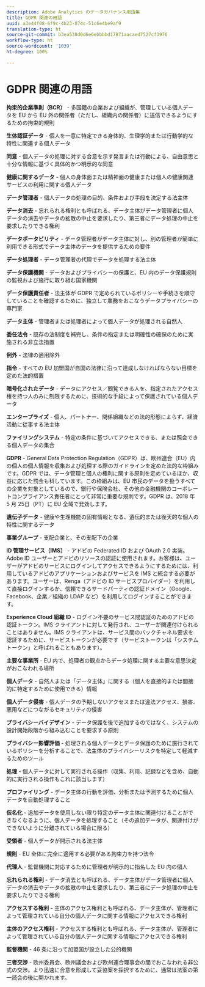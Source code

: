 ```yaml
---
description: Adobe Analytics のデータガバナンス用語集
title: GDPR 関連の用語
uuid: a3e44f08-6f9c-4b23-874c-51c6e4be9af9
translation-type: ht
source-git-commit: b3ea538d0d6e6ebbbbd17871aacaed7527cf3976
workflow-type: ht
source-wordcount: '1039'
ht-degree: 100%

---
```



# GDPR 関連の用語

**拘束的企業準則（BCR）** - 多国籍の企業および組織が、管理している個人データを EU から EU 外の関係者（ただし、組織内の関係者）に送信できるようにするための拘束的規則

**生体認証データ** - 個人を一意に特定できる身体的、生理学的または行動学的な特性に関連する個人データ

**同意** - 個人データの処理に対する合意を示す発言または行動による、自由意思と十分な情報に基づく具体的かつ明示的な同意

**健康に関するデータ** - 個人の身体面または精神面の健康または個人の健康関連サービスの利用に関する個人データ

**データ管理者** - 個人データの処理の目的、条件および手段を決定する法主体

**データ消去** - 忘れられる権利とも呼ばれる、データ主体がデータ管理者に個人データの消去やデータの拡散の中止を要求したり、第三者にデータ処理の中止を要求したりできる権利

**データポータビリティ** - データ管理者がデータ主体に対し、別の管理者が簡単に利用できる形式でデータ主体のデータを提供するための要件

**データ処理者** - データ管理者の代理でデータを処理する法主体

**データ保護機関** - データおよびプライバシーの保護と、EU 内のデータ保護規則の監視および施行に取り組む国家機関

**データ保護責任者** - 法主体が GDPR で定められているポリシーや手続きを順守していることを確認するために、独立して業務をおこなうデータプライバシーの専門家

**データ主体** - 管理者または処理者によって個人データが処理される自然人

**委任法令** - 既存の法制度を補完し、条件の指定または明確性の確保のために実施される非立法措置

**例外** - 法律の適用除外

**指令** - すべての EU 加盟国が自国の法律に沿って達成しなければならない目標を定めた法的措置

**暗号化されたデータ** - データにアクセス／閲覧できる人を、指定されたアクセス権を持つ人のみに制限するために、技術的な手段によって保護されている個人データ

**エンタープライズ** - 個人、パートナー、関係組織などの法的形態によらず、経済活動に従事する法主体

**ファイリングシステム** - 特定の条件に基づいてアクセスできる、または照会できる個人データの集合

**GDPR** - General Data Protection Regulation（GDPR）は、欧州連合（EU）内の個人の個人情報を収集および処理する際のガイドラインを定めた法的な枠組みです。GDPR では、データ管理と個人の権利に関する原則を定めているほか、収益に応じた罰金も科しています。この枠組みは、EU 市民のデータを扱うすべての企業を対象としているので、銀行や保険会社、その他の金融機関のコーポレートコンプライアンス責任者にとって非常に重要な規則です。GDPR は、2018 年 5 月 25日（PT）に EU 全域で発効します。

**遺伝子データ** - 健康や生理機能の固有情報となる、遺伝的または後天的な個人の特性に関するデータ

**事業グループ** - 支配企業と、その支配下の企業

**ID 管理サービス（IMS）** - アドビの Federated ID および OAuth 2.0 実装。Adobe ID ユーザーとアドビのリソースの認証に使用されます。お客様は、ユーザーがアドビのサービスにログインしてアクセスできるようにするためには、利用しているアドビのアプリケーションおよびサービスを IMS と統合する必要があります。ユーザーは、Renga（アドビの ID サービスプロバイダー）を利用して直接ログインするか、信頼できるサードパーティの認証ドメイン（Google、Facebook、企業／組織の LDAP など）を利用してログインすることができます。

**Experience Cloud 組織 ID** - ログイン不要のサービス間認証のためのアドビの認証トークン。IMS クライアントに対して発行され、ユーザーが関連付けられることはありません。IMS クライアントは、サービス間のバックチャネル要求を認証するために、サービストークンが必要です（サービストークンは「システムトークン」と呼ばれることもあります）。

**主要な事業所** - EU 内で、処理者の観点からデータ処理に関する主要な意思決定がおこなわれる場所

**個人データ** - 自然人または「データ主体」に関する（個人を直接的または間接的に特定するために使用できる）情報

**個人データ侵害** - 個人データの予期しないアクセスまたは違法アクセス、損害、悪用などにつながるセキュリティの侵害

**プライバシーバイデザイン** - データ保護を後で追加するのではなく、システムの設計開始段階から組み込むことを要求する原則

**プライバシー影響評価** - 処理される個人データとデータ保護のために施行されているポリシーを分析することで、法主体のプライバシーリスクを特定して軽減するためのツール

**処理** - 個人データに対して実行される操作（収集、利用、記録などを含め、自動的に実行される操作もこれに該当します）

**プロファイリング** - データ主体の行動を評価、分析または予測するために個人データを自動処理すること

**仮名化** - 追加データを使用しない限り特定のデータ主体に関連付けることができなくなるように、個人データを処理すること（その追加データが、関連付けができないように分離されている場合に限る）

**受領者** - 個人データが開示される法主体

**規則** - EU 全体に完全に適用する必要がある拘束力を持つ法令

**代理人** - 監督機関に対応するために管理者が明示的に指名した EU 内の個人

**忘れられる権利** - データ消去とも呼ばれる、データ主体がデータ管理者に個人データの消去やデータの拡散の中止を要求したり、第三者にデータ処理の中止を要求したりできる権利

**アクセスする権利** - 主体のアクセス権利とも呼ばれる、データ主体が、管理者によって管理されている自分の個人データに関する情報にアクセスできる権利

**主体のアクセス権利** - アクセスする権利とも呼ばれる、データ主体が、管理者によって管理されている自分の個人データに関する情報にアクセスできる権利

**監督機関** - 46 条に沿って加盟国が設立した公的機関

**三者交渉** - 欧州委員会、欧州議会および欧州連合理事会の間でおこなわれる非公式の交渉。より迅速に合意を形成して妥協案を採択するために、通常は法案の第一読会の後に開かれます。
